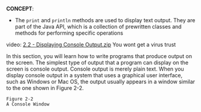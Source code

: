 **CONCEPT**: 
- The ```print``` and ```println``` methods are used to display text output. They are part of the Java API, which is a collection of prewritten classes and methods for performing specific operations

video:
[2.2 - Displaying Console Output.zip](https://github.com/user-attachments/files/16367387/2.2.-.Displaying.Console.Output.zip)
You wont get a virus trust

In this section, you will learn how to write programs that produce output on the screen. The simplest type of output that a program can display on the screen is console output. Console output is merely plain text. When you display console output in a system that uses a graphical user interface, such as Windows or Mac OS, the output usually appears in a window similar to the one shown in Figure 2-2.
```
Figure 2-2
A Console Window
```
